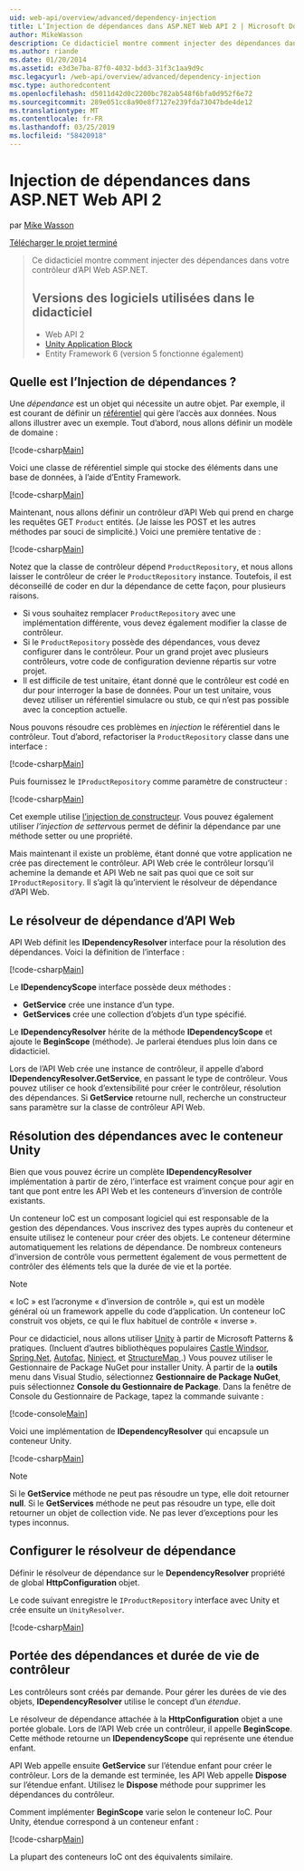 ```yaml
---
uid: web-api/overview/advanced/dependency-injection
title: L’Injection de dépendances dans ASP.NET Web API 2 | Microsoft Docs
author: MikeWasson
description: Ce didacticiel montre comment injecter des dépendances dans votre contrôleur d’API Web ASP.NET. Versions des logiciels utilisées dans le didacticiel Web API 2 Unity Application Block...
ms.author: riande
ms.date: 01/20/2014
ms.assetid: e3d3e7ba-87f0-4032-bdd3-31f3c1aa9d9c
msc.legacyurl: /web-api/overview/advanced/dependency-injection
msc.type: authoredcontent
ms.openlocfilehash: d5011d42d0c2200bc782ab548f6bfa0d952f6e72
ms.sourcegitcommit: 289e051cc8a90e8f7127e239fda73047bde4de12
ms.translationtype: MT
ms.contentlocale: fr-FR
ms.lasthandoff: 03/25/2019
ms.locfileid: "58420918"
---
```

<a name="dependency-injection-in-aspnet-web-api-2"></a>Injection de dépendances dans ASP.NET Web API 2
====================
par [Mike Wasson](https://github.com/MikeWasson)

[Télécharger le projet terminé](http://code.msdn.microsoft.com/ASP-NET-Web-API-Tutorial-468ee148)

> Ce didacticiel montre comment injecter des dépendances dans votre contrôleur d’API Web ASP.NET.
> 
> ## <a name="software-versions-used-in-the-tutorial"></a>Versions des logiciels utilisées dans le didacticiel
> 
> 
> - Web API 2
> - [Unity Application Block](https://www.nuget.org/packages/Unity/)
> - Entity Framework 6 (version 5 fonctionne également)


## <a name="what-is-dependency-injection"></a>Quelle est l’Injection de dépendances ?

Une *dépendance* est un objet qui nécessite un autre objet. Par exemple, il est courant de définir un [référentiel](http://martinfowler.com/eaaCatalog/repository.html) qui gère l’accès aux données. Nous allons illustrer avec un exemple. Tout d’abord, nous allons définir un modèle de domaine :

[!code-csharp[Main](dependency-injection/samples/sample1.cs)]

Voici une classe de référentiel simple qui stocke des éléments dans une base de données, à l’aide d’Entity Framework.

[!code-csharp[Main](dependency-injection/samples/sample2.cs)]

Maintenant, nous allons définir un contrôleur d’API Web qui prend en charge les requêtes GET `Product` entités. (Je laisse les POST et les autres méthodes par souci de simplicité.) Voici une première tentative de :

[!code-csharp[Main](dependency-injection/samples/sample3.cs)]

Notez que la classe de contrôleur dépend `ProductRepository`, et nous allons laisser le contrôleur de créer le `ProductRepository` instance. Toutefois, il est déconseillé de coder en dur la dépendance de cette façon, pour plusieurs raisons.

- Si vous souhaitez remplacer `ProductRepository` avec une implémentation différente, vous devez également modifier la classe de contrôleur.
- Si le `ProductRepository` possède des dépendances, vous devez configurer dans le contrôleur. Pour un grand projet avec plusieurs contrôleurs, votre code de configuration devienne répartis sur votre projet.
- Il est difficile de test unitaire, étant donné que le contrôleur est codé en dur pour interroger la base de données. Pour un test unitaire, vous devez utiliser un référentiel simulacre ou stub, ce qui n’est pas possible avec la conception actuelle.

Nous pouvons résoudre ces problèmes en *injection* le référentiel dans le contrôleur. Tout d’abord, refactoriser la `ProductRepository` classe dans une interface :

[!code-csharp[Main](dependency-injection/samples/sample4.cs)]

Puis fournissez le `IProductRepository` comme paramètre de constructeur :

[!code-csharp[Main](dependency-injection/samples/sample5.cs)]

Cet exemple utilise [l’injection de constructeur](http://www.martinfowler.com/articles/injection.html#FormsOfDependencyInjection). Vous pouvez également utiliser *l’injection de setter*vous permet de définir la dépendance par une méthode setter ou une propriété.

Mais maintenant il existe un problème, étant donné que votre application ne crée pas directement le contrôleur. API Web crée le contrôleur lorsqu’il achemine la demande et API Web ne sait pas quoi que ce soit sur `IProductRepository`. Il s’agit là qu’intervient le résolveur de dépendance d’API Web.

## <a name="the-web-api-dependency-resolver"></a>Le résolveur de dépendance d’API Web

API Web définit les **IDependencyResolver** interface pour la résolution des dépendances. Voici la définition de l’interface :

[!code-csharp[Main](dependency-injection/samples/sample6.cs)]

Le **IDependencyScope** interface possède deux méthodes :

- **GetService** crée une instance d’un type.
- **GetServices** crée une collection d’objets d’un type spécifié.

Le **IDependencyResolver** hérite de la méthode **IDependencyScope** et ajoute le **BeginScope** (méthode). Je parlerai étendues plus loin dans ce didacticiel.

Lors de l’API Web crée une instance de contrôleur, il appelle d’abord **IDependencyResolver.GetService**, en passant le type de contrôleur. Vous pouvez utiliser ce hook d’extensibilité pour créer le contrôleur, résolution des dépendances. Si **GetService** retourne null, recherche un constructeur sans paramètre sur la classe de contrôleur API Web.

## <a name="dependency-resolution-with-the-unity-container"></a>Résolution des dépendances avec le conteneur Unity

Bien que vous pouvez écrire un complète **IDependencyResolver** implémentation à partir de zéro, l’interface est vraiment conçue pour agir en tant que pont entre les API Web et les conteneurs d’inversion de contrôle existants.

Un conteneur IoC est un composant logiciel qui est responsable de la gestion des dépendances. Vous inscrivez des types auprès du conteneur et ensuite utilisez le conteneur pour créer des objets. Le conteneur détermine automatiquement les relations de dépendance. De nombreux conteneurs d’inversion de contrôle vous permettent également de vous permettent de contrôler des éléments tels que la durée de vie et la portée.

> [!NOTE]
> « IoC » est l’acronyme « d’inversion de contrôle », qui est un modèle général où un framework appelle du code d’application. Un conteneur IoC construit vos objets, ce qui le flux habituel de contrôle « inverse ».


Pour ce didacticiel, nous allons utiliser [Unity](https://msdn.microsoft.com/library/ff647202.aspx) à partir de Microsoft Patterns &amp; pratiques. (Incluent d’autres bibliothèques populaires [Castle Windsor](http://www.castleproject.org/), [Spring.Net](http://www.springframework.net/), [Autofac](https://code.google.com/p/autofac/), [Ninject](http://www.ninject.org/), et [StructureMap ](http://structuremap.github.io/documentation/).) Vous pouvez utiliser le Gestionnaire de Package NuGet pour installer Unity. À partir de la **outils** menu dans Visual Studio, sélectionnez **Gestionnaire de Package NuGet**, puis sélectionnez **Console du Gestionnaire de Package**. Dans la fenêtre de Console du Gestionnaire de Package, tapez la commande suivante :

[!code-console[Main](dependency-injection/samples/sample7.cmd)]

Voici une implémentation de **IDependencyResolver** qui encapsule un conteneur Unity.

[!code-csharp[Main](dependency-injection/samples/sample8.cs)]

> [!NOTE]
> Si le **GetService** méthode ne peut pas résoudre un type, elle doit retourner **null**. Si le **GetServices** méthode ne peut pas résoudre un type, elle doit retourner un objet de collection vide. Ne pas lever d’exceptions pour les types inconnus.


## <a name="configuring-the-dependency-resolver"></a>Configurer le résolveur de dépendance

Définir le résolveur de dépendance sur le **DependencyResolver** propriété de global **HttpConfiguration** objet.

Le code suivant enregistre le `IProductRepository` interface avec Unity et crée ensuite un `UnityResolver`.

[!code-csharp[Main](dependency-injection/samples/sample9.cs)]

## <a name="dependency-scope-and-controller-lifetime"></a>Portée des dépendances et durée de vie de contrôleur

Les contrôleurs sont créés par demande. Pour gérer les durées de vie des objets, **IDependencyResolver** utilise le concept d’un *étendue*.

Le résolveur de dépendance attachée à la **HttpConfiguration** objet a une portée globale. Lors de l’API Web crée un contrôleur, il appelle **BeginScope**. Cette méthode retourne un **IDependencyScope** qui représente une étendue enfant.

API Web appelle ensuite **GetService** sur l’étendue enfant pour créer le contrôleur. Lors de la demande est terminée, les API Web appelle **Dispose** sur l’étendue enfant. Utilisez le **Dispose** méthode pour supprimer les dépendances du contrôleur.

Comment implémenter **BeginScope** varie selon le conteneur IoC. Pour Unity, étendue correspond à un conteneur enfant :

[!code-csharp[Main](dependency-injection/samples/sample10.cs)]

La plupart des conteneurs IoC ont des équivalents similaire.
